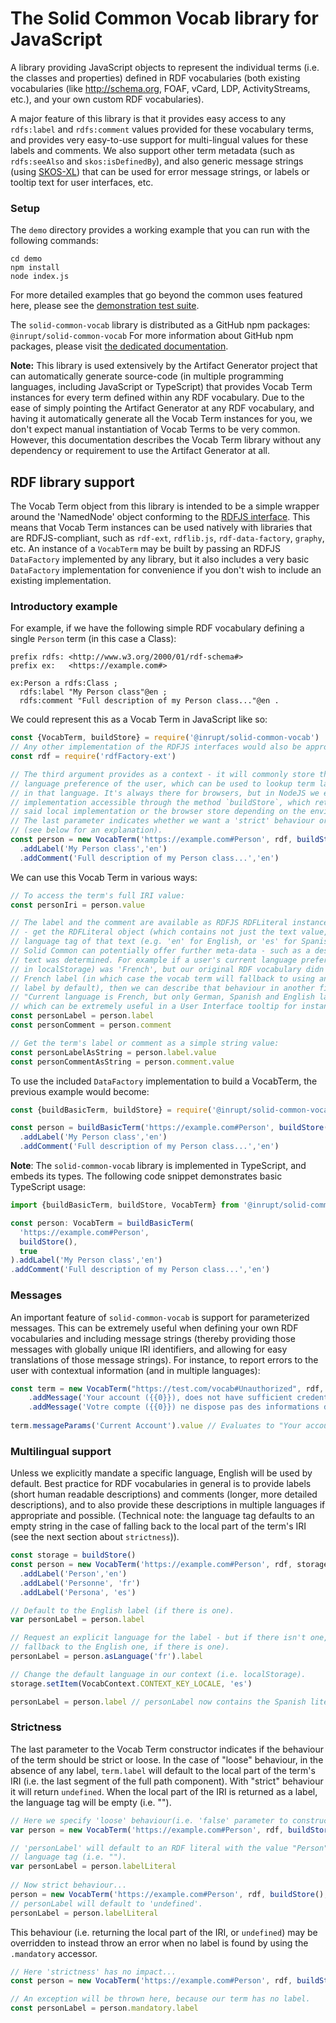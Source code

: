 # The Solid Common Vocab library for JavaScript

A library providing JavaScript objects to represent the individual terms (i.e.
the classes and properties) defined in RDF vocabularies (both existing
vocabularies (like http://schema.org, FOAF, vCard, LDP, ActivityStreams, etc.),
and your own custom RDF vocabularies).
  
A major feature of this library is that it provides easy access to any 
`rdfs:label` and `rdfs:comment` values provided for these vocabulary terms, and 
provides very easy-to-use support for multi-lingual values for these labels and
comments. We also support other term metadata (such as `rdfs:seeAlso` and
`skos:isDefinedBy`), and also generic message strings (using 
[SKOS-XL](https://www.w3.org/TR/skos-reference/skos-xl.html)) that can be used
for error message strings, or labels or tooltip text for user interfaces, etc.

### Setup

The `demo` directory provides a working example that you can run with the
following commands:

```
cd demo
npm install
node index.js
```

For more detailed examples that go beyond the common uses featured here, please
see the [demonstration test suite](./demo/DemonstrateUsage.test.js). 

The `solid-common-vocab` library is distributed as a GitHub npm packages: `@inrupt/solid-common-vocab`
For more information about GitHub npm packages, please visit [the dedicated documentation](https://help.github.com/en/github/managing-packages-with-github-packages/configuring-npm-for-use-with-github-packages).


**Note:** This library is used extensively by the Artifact Generator project 
that can automatically generate source-code (in multiple programming languages, 
including JavaScript or TypeScript) that provides Vocab Term instances for every
term defined within any RDF vocabulary. Due to the ease of simply pointing the
Artifact Generator at any RDF vocabulary, and having it automatically generate all
the Vocab Term instances for you, we don't expect manual instantiation of Vocab
Terms to be very common. However, this documentation describes the Vocab Term
library without any dependency or requirement to use the Artifact Generator at
all.

## RDF library support

The Vocab Term object from this library is intended to be a simple wrapper
around the 'NamedNode' object conforming to the
[RDFJS interface](http://rdf.js.org/data-model-spec/).
This means that Vocab Term instances can be used natively with libraries that
are RDFJS-compliant, such as `rdf-ext`, `rdflib.js`, `rdf-data-factory`, `graphy`,
etc. An instance of a `VocabTerm` may be built by passing an RDFJS `DataFactory`
implemented by any library, but it also includes a very basic `DataFactory`
implementation for convenience if you don't wish to include an existing
implementation.

### Introductory example

For example, if we have the following simple RDF vocabulary defining a single
`Person` term (in this case a Class):
```
prefix rdfs: <http://www.w3.org/2000/01/rdf-schema#>
prefix ex:   <https://example.com#>

ex:Person a rdfs:Class ;
  rdfs:label "My Person class"@en ;
  rdfs:comment "Full description of my Person class..."@en .
```

We could represent this as a Vocab Term in JavaScript like so:
```javascript
const {VocabTerm, buildStore} = require('@inrupt/solid-common-vocab')
// Any other implementation of the RDFJS interfaces would also be appropriate.
const rdf = require('rdfFactory-ext')

// The third argument provides as a context - it will commonly store things like the current
// language preference of the user, which can be used to lookup term labels or comments
// in that language. It's always there for browsers, but in NodeJS we expose a local 
// implementation accessible through the method `buildStore`, which returns either
// said local implementation or the browser store depending on the environment.
// The last parameter indicates whether we want a 'strict' behaviour or not
// (see below for an explanation).  
const person = new VocabTerm('https://example.com#Person', rdf, buildStore(), true)
  .addLabel('My Person class','en')
  .addComment('Full description of my Person class...','en')
```

We can use this Vocab Term in various ways:
```javascript
// To access the term's full IRI value:
const personIri = person.value

// The label and the comment are available as RDFJS RDFLiteral instances:
// - get the RDFLiteral object (which contains not just the text value, but also the 
// language tag of that text (e.g. 'en' for English, or 'es' for Spanish).
// Solid Common can potentially offer further meta-data - such as a description of how the
// text was determined. For example if a user's current language preference (as stored
// in localStorage) was 'French', but our original RDF vocabulary didn't provide a
// French label (in which case the vocab term will fallback to using an English
// label by default), then we can describe that behaviour in another field saying:
// "Current language is French, but only German, Spanish and English labels are available: using English",
// which can be extremely useful in a User Interface tooltip for instance):
const personLabel = person.label
const personComment = person.comment

// Get the term's label or comment as a simple string value:
const personLabelAsString = person.label.value
const personCommentAsString = person.comment.value
```

To use the included `DataFactory` implementation to build a VocabTerm, the 
previous example would become: 

```javascript
const {buildBasicTerm, buildStore} = require('@inrupt/solid-common-vocab')

const person = buildBasicTerm('https://example.com#Person', buildStore(), true)
  .addLabel('My Person class','en')
  .addComment('Full description of my Person class...','en')
```

**Note**: The `solid-common-vocab` library is implemented in TypeScript, and embeds 
its types. The following code snippet demonstrates basic TypeScript usage:

```typescript
import {buildBasicTerm, buildStore, VocabTerm} from '@inrupt/solid-common-vocab'

const person: VocabTerm = buildBasicTerm(
  'https://example.com#Person',
  buildStore(),
  true
).addLabel('My Person class','en')
.addComment('Full description of my Person class...','en')
```

### Messages

An important feature of `solid-common-vocab` is support for parameterized messages.
This can be extremely useful when defining your own RDF vocabularies and including
message strings (thereby providing those messages with globally unique IRI
identifiers, and allowing for easy translations of those message strings). For
instance, to report errors to the user with contextual information (and in
multiple languages):

```javascript
const term = new VocabTerm("https://test.com/vocab#Unauthorized", rdf, buildStore(), true)
    .addMessage('Your account ({{0}}), does not have sufficient credentials for this operation', 'en')
    .addMessage('Votre compte ({{0}}) ne dispose pas des informations d'identification suffisantes pour cette opération', 'fr')
    
term.messageParams('Current Account').value // Evaluates to "Your account (Current Account)..."
```

### Multilingual support

Unless we explicitly mandate a specific language, English will be used by default.
Best practice for RDF vocabularies in general is to provide labels (short human
readable descriptions) and comments (longer, more detailed descriptions), and to
also provide these descriptions in multiple languages if appropriate and possible.
(Technical note: the language tag defaults to an empty string in the case of
falling back to the local part of the term's IRI (see the next section about
`strictness`)).

```javascript
const storage = buildStore()
const person = new VocabTerm('https://example.com#Person', rdf, storage, true)
  .addLabel('Person','en')
  .addLabel('Personne', 'fr')
  .addLabel('Persona', 'es')

// Default to the English label (if there is one).
var personLabel = person.label

// Request an explicit language for the label - but if there isn't one, we'll 
// fallback to the English one, if there is one).
personLabel = person.asLanguage('fr').label

// Change the default language in our context (i.e. localStorage).
storage.setItem(VocabContext.CONTEXT_KEY_LOCALE, 'es')

personLabel = person.label // personLabel now contains the Spanish literal.
```

### Strictness

The last parameter to the Vocab Term constructor indicates if the behaviour
of the term should be strict or loose.
In the case of "loose" behaviour, in the absence of any label, 
`term.label` will default to the local part of the term's IRI (i.e. the last
segment of the full path component). With "strict" behaviour it will return
`undefined`. When the local part of the IRI is returned as a label, the language
tag will be empty (i.e. "").

```javascript
// Here we specify 'loose' behaviour(i.e. 'false' parameter to constructor)...
var person = new VocabTerm('https://example.com#Person', rdf, buildStore(), false)

// 'personLabel' will default to an RDF literal with the value "Person", and an empty
// language tag (i.e. "").
var personLabel = person.labelLiteral 
 
// Now strict behaviour...
person = new VocabTerm('https://example.com#Person', rdf, buildStore(), true)
// personLabel will default to 'undefined'.
personLabel = person.labelLiteral
```

This behaviour (i.e. returning the local part of the IRI, or `undefined`) may
be overridden to instead throw an error when no label is found by using the
`.mandatory` accessor.

```javascript
// Here 'strictness' has no impact...
const person = new VocabTerm('https://example.com#Person', rdf, buildStore(), true)

// An exception will be thrown here, because our term has no label.
const personLabel = person.mandatory.label 
```
